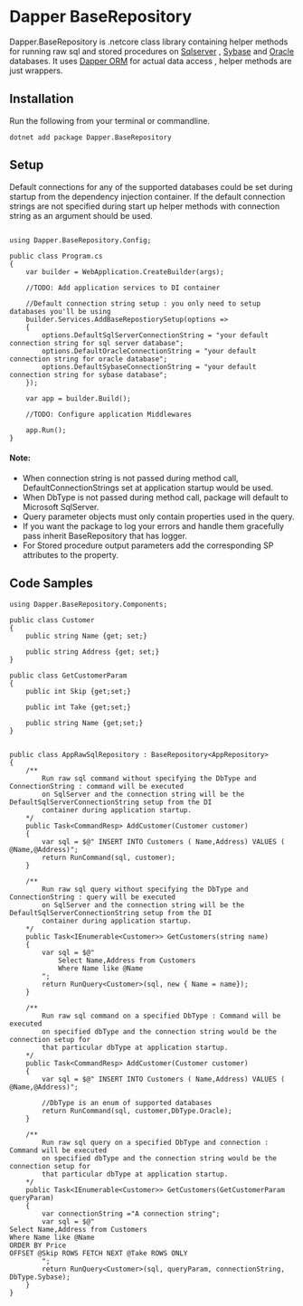 # Dapper BaseRepository
Dapper.BaseRepository is .netcore class library containing helper methods for running raw sql and stored procedures on [Sqlserver](https://en.wikipedia.org/wiki/Microsoft_SQL_Server) , [Sybase](https://en.wikipedia.org/wiki/Adaptive_Server_Enterprise) and [Oracle](https://en.wikipedia.org/wiki/Oracle_Database) databases. It uses [Dapper ORM](https://github.com/DapperLib/Dapper) for actual data access , helper methods are just wrappers.

## Installation

Run the following from your terminal or commandline.
```
dotnet add package Dapper.BaseRepository
```

## Setup
Default connections for any of the supported databases could be set during startup from the dependency injection container. If the default connection strings are not specified during start up helper methods with connection string as an argument should be used.

```

using Dapper.BaseRepository.Config;

public class Program.cs
{
    var builder = WebApplication.CreateBuilder(args);

    //TODO: Add application services to DI container

    //Default connection string setup : you only need to setup databases you'll be using
    builder.Services.AddBaseRepostiorySetup(options =>
    {
        options.DefaultSqlServerConnectionString = "your default connection string for sql server database";
        options.DefaultOracleConnectionString = "your default connection string for oracle database";
        options.DefaultSybaseConnectionString = "your default connection string for sybase database";
    });

    var app = builder.Build();

    //TODO: Configure application Middlewares

    app.Run();
}
```
#### Note:
- When connection string is not passed during method call, DefaultConnectionStrings set
at application startup would be used.
- When DbType is not passed during method call, package will default to Microsoft SqlServer.
- Query parameter objects must only contain properties used in the query.
- If you want the package to log your errors and handle them gracefully pass inherit BaseRepository that has logger.
- For Stored procedure output parameters add the corresponding SP attributes to the property.

## Code Samples

```
using Dapper.BaseRepository.Components;

public class Customer
{
    public string Name {get; set;}

    public string Address {get; set;}
}

public class GetCustomerParam
{
    public int Skip {get;set;}

    public int Take {get;set;}

    public string Name {get;set;}
}


public class AppRawSqlRepository : BaseRepository<AppRepository>
{
    /**
        Run raw sql command without specifying the DbType and ConnectionString : command will be executed  
        on SqlServer and the connection string will be the DefaultSqlServerConnectionString setup from the DI  
        container during application startup.
    */ 
    public Task<CommandResp> AddCustomer(Customer customer)
    {
        var sql = $@" INSERT INTO Customers ( Name,Address) VALUES ( @Name,@Address)";
        return RunCommand(sql, customer);
    }

    /**
        Run raw sql query without specifying the DbType and ConnectionString : query will be executed  
        on SqlServer and the connection string will be the DefaultSqlServerConnectionString setup from the DI  
        container during application startup.
    */ 
    public Task<IEnumerable<Customer>> GetCustomers(string name)
    {
        var sql = $@"
            Select Name,Address from Customers  
            Where Name like @Name
        ";
        return RunQuery<Customer>(sql, new { Name = name});
    }

    /**
        Run raw sql command on a specified DbType : Command will be executed  
        on specified dbType and the connection string would be the connection setup for  
        that particular dbType at application startup.
    */ 
    public Task<CommandResp> AddCustomer(Customer customer)
    {
        var sql = $@" INSERT INTO Customers ( Name,Address) VALUES ( @Name,@Address)";

        //DbType is an enum of supported databases
        return RunCommand(sql, customer,DbType.Oracle);
    }

    /**
        Run raw sql query on a specified DbType and connection : Command will be executed  
        on specified dbType and the connection string would be the connection setup for  
        that particular dbType at application startup.
    */ 
    public Task<IEnumerable<Customer>> GetCustomers(GetCustomerParam queryParam)
    {
        var connectionString ="A connection string";
        var sql = $@"
Select Name,Address from Customers  
Where Name like @Name  
ORDER BY Price  
OFFSET @Skip ROWS FETCH NEXT @Take ROWS ONLY
        ";
        return RunQuery<Customer>(sql, queryParam, connectionString, DbType.Sybase);
    }
}
```
